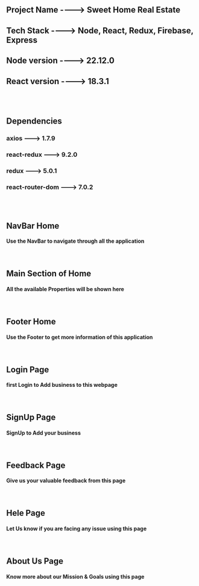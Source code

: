 <h2>Project Name ----> Sweet Home Real Estate</h2>
<h2>Tech Stack ----> Node, React, Redux, Firebase, Express </h2>
<h2>Node version ----> 22.12.0</h2>
<h2>React version ----> 18.3.1</h2>

<br/>
<br/>

<h2>Dependencies</h2>
<h3>axios ---> 1.7.9<h3>
<h3>react-redux ---> 9.2.0</h3>
<h3>redux ---> 5.0.1</h3>
<h3>react-router-dom ---> 7.0.2</h3>

<br/>
<br/>

<h2>NavBar Home</h2>
<h4>Use the NavBar to navigate through all the application</h4>
<img src="./ReadmeResource/navbar.png" alt="" />
<br/>
<br/>
<h2>Main Section of Home</h2>
<h4>All the available Properties will be shown here</h4>
<img src="./ReadmeResource/main_section_home.png" alt="" />
<br/>
<br/>
<h2>Footer Home</h2>
<h4>Use the Footer to get more information of this application</h4>
<img src="./ReadmeResource/footer.png" alt="" />
<br/>
<br/>

<h2>Login Page</h2>
<h4>first Login to Add business to this webpage</h4>
<img src="./ReadmeResource/login.png" alt="" />
<br/>
<br/>

<h2>SignUp Page</h2>
<h4>SignUp to Add your business</h4>
<img src="./ReadmeResource/signup.png" alt="" />
<br/>
<br/>

<h2>Feedback Page</h2>
<h4>Give us your valuable feedback from this page</h4>
<img src="./ReadmeResource/feedback.png" alt="" />
<br/>
<br/>
<h2>Hele Page</h2>
<h4>Let Us know if you are facing any issue using this page</h4>
<img src="./ReadmeResource/help.png" alt="" />
<br/>
<br/>
<h2>About Us Page</h2>
<h4>Know more about our Mission & Goals using this page</h4>
<img src="./ReadmeResource/AboutUs.png" alt="" />






